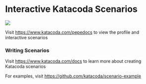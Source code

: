 # Interactive Katacoda Scenarios

[![](http://shields.katacoda.com/katacoda/pepedocs/count.svg)](https://www.katacoda.com/pepedocs "Get your profile on Katacoda.com")

Visit https://www.katacoda.com/pepedocs to view the profile and interactive scenarios

### Writing Scenarios
Visit https://www.katacoda.com/docs to learn more about creating Katacoda scenarios

For examples, visit https://github.com/katacoda/scenario-example
